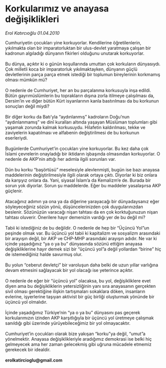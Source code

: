 # Korkularımız ve anayasa değişiklikleri

*Erol Katırcıoğlu 01.04.2010*

<div class="yazi">Cumhuriyetin çocukları yine korkuyorlar. Kendilerine öğretilenlerin, yıkılmakta olan bir imparatorluktan bir ulus-devlet yaratmaya çalışan bir kadronun algıladığı dünyanın fikirleri olduğunu unutarak korkuyorlar. <br/><br/>Bu dünya, açıktır ki o günün koşullarında umuttan çok korkuların dünyasıydı. Çok milletli koca bir imparatorluk yıkılmaktayken, dünyanın güçlü devletlerinin parça parça etmek istediği bir toplumun bireylerinin korkmamış olması mümkün mü? <br/><br/>O nedenle de Cumhuriyet, her an bu parçalanma korkusuyla inşa edildi. Bütün gayrımüslümlerin bu toprakların dışına zorla itilmeye çalışılması da, Dersim’in ve diğer bütün Kürt isyanlarının kanla bastırılması da bu korkunun sonuçları değil miydi? <br/><br/>Bir diğer korku da Batı’yla “aydınlanmış” kadroların Doğu’nun “aydınlanmamış” ve dinî kuralları altında yaşayan Müslüman toplumları gibi yaşamak zorunda kalmak korkusuydu. Hilafetin kaldırılması, tekke ve zaviyelerin kapatılması ve alfabenin değiştirilmesi de bu korkunun eserleriydi. <br/><br/>Bugünlerde Cumhuriyet’in çocukları yine korkuyorlar. Bu kez daha çok İslami çevrelerin onayladığı bir iktidarın işbaşında olmasından korkuyorlar. O nedenle de AKP’nin attığı her adımla ilgili sorunları var. <br/><br/>Dün bu korku “başörtüsü” meselesiyle alevlenmişti, bugün ise bazı anayasa maddelerinin değiştirilmesiyle ilgili olarak ortaya çıktı. Diyorlar ki biz onlara da karşıyız onlara da. Yani, siyasal İslam’a da Kemalizm’e de. Burada bir sorun yok diyorlar. Sorun şu maddelerde. Eğer bu maddeler yasalaşırsa AKP güçlenir. <br/><br/>Atacağınız adımın ya ona ya da diğerine yarayacağı bir dünyadaysanız eğer söyleyeceğiniz sözün yönü, düşüncelerinizden çok duygularınızdan beslenir. Sözünüzün varacağı nişan tahtası da en çok korktuğunuzun nişan tahtası oluverir. Önerilere hayır demenizin vardığı yer de bu değil mi? <br/><br/>Tabii ki istediğiniz de bu değildir. O nedenle de hep bir “Üçüncü Yol”un peşinde olmak var. Bu üçüncü yol tabii ki kapitalizm ve sosyalizm arasındaki bir arayışın değil, bir AKP ve CHP-MHP arasındaki arayışın adıdır. Ne var ki içinde yaşadığınız “ya o ya bu” dünyasında sözünü ettiğim anayasa değişikliklerine hayır demek sizi bir “üçüncü yol”a değil yollardan “birine” hiç de istemediğiniz halde savurmuş olur. <br/><br/>Bu yolun “ceberut devletçi” bir varoluşun daha belki de uzun yıllar varlığına devam etmesini sağlayacak bir yol olacağı ise yeterince açıktır. <br/><br/>O nedenle de eğer bir “üçüncü yol” olacaksa, bu yol, değişikliklere evet diyen ama bu değişikliklerin yetersizliğinin yanı sıra anayasanın gerçekten sivil olması gerektiğine ilişkin tartışmaları sokaklara döken, insanların evlerine, işyerlerine taşıyan aktivist bir güç birliği oluşturmak yönünde bir üçüncü yol olmalıdır. <br/><br/>İçinde yaşadığımız Türkiye’nin “ya o ya bu” dünyasını pas geçerek korkularımızın izinden AKP karşıtlığıyla bir üçüncü yol üretmeye çalışmak sanıldığı gibi üzerinde yürüyebileceğimiz bir yol olmayacaktır. <br/><br/>Cumhuriyet’in çocukları olarak bize yakışan “korku”ya değil, “umut”a yönelmektir. Anayasa değişiklikleriyle aradığımız demokrasi ise belki hiç gelmeyecek ama her zaman gelecekmiş gibi uğruna mücadele etmemiz gerekecek bir idealdir. <b><br/><br/>erolkatircioglu@gmail.com</b></div>
